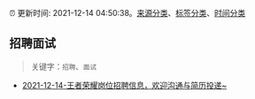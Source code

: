 :alarm_clock: 更新时间: 2021-12-14 04:50:38。[来源分类](../README.md)、[标签分类](../TAGS.md)、[时间分类](../TIMELINE.md)

## 招聘面试


> 关键字：`招聘`、`面试`



- [2021-12-14-王者荣耀岗位招聘信息，欢迎沟通与简历投递~](https://www.v2ex.com/t/822072) 
